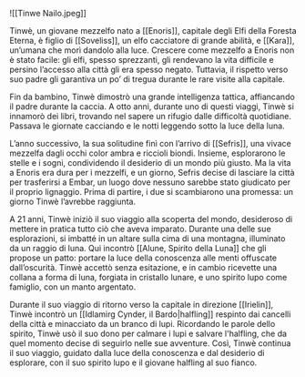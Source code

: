 ![[Tinwe Nailo.jpeg]]

Tinwè, un giovane mezzelfo nato a [[Enoris]], capitale degli Elfi della Foresta Eterna, è figlio di [[Soveliss]], un elfo cacciatore di grande abilità, e [[Kara]], un’umana che morì dandolo alla luce. Crescere come mezzelfo a Enoris non è stato facile: gli elfi, spesso sprezzanti, gli rendevano la vita difficile e persino l’accesso alla città gli era spesso negato. Tuttavia, il rispetto verso suo padre gli garantiva un po’ di tregua durante le rare visite alla capitale.

Fin da bambino, Tinwè dimostrò una grande intelligenza tattica, affiancando il padre durante la caccia. A otto anni, durante uno di questi viaggi, Tinwè si innamorò dei libri, trovando nel sapere un rifugio dalle difficoltà quotidiane. Passava le giornate cacciando e le notti leggendo sotto la luce della luna.

L’anno successivo, la sua solitudine finì con l’arrivo di [[Sefris]], una vivace mezzelfa dagli occhi color ambra e riccioli biondi. Insieme, esplorarono le stelle e i sogni, condividendo il desiderio di un mondo più giusto. Ma la vita a Enoris era dura per i mezzelfi, e un giorno, Sefris decise di lasciare la città per trasferirsi a Embar, un luogo dove nessuno sarebbe stato giudicato per il proprio lignaggio. Prima di partire, i due si scambiarono una promessa: un giorno Tinwè l’avrebbe raggiunta.

A 21 anni, Tinwè iniziò il suo viaggio alla scoperta del mondo, desideroso di mettere in pratica tutto ciò che aveva imparato. Durante una delle sue esplorazioni, si imbatté in un altare sulla cima di una montagna, illuminato da un raggio di luna. Qui incontrò [[Alune, Spirito della Luna]] che gli propose un patto: portare la luce della conoscenza alle menti offuscate dall’oscurità. Tinwè accettò senza esitazione, e in cambio ricevette una collana a forma di luna, forgiata in cristallo lunare, e uno spirito lupo come famiglio, con un manto argentato.

Durante il suo viaggio di ritorno verso la capitale in direzione [[Irielin]], Tinwè incontrò un [[Idlamirg Cynder, il Bardo|halfling]] respinto dai cancelli della città e minacciato da un branco di lupi. Ricordando le parole dello spirito, Tinwè usò il suo dono per calmare i lupi e salvare l'halfling, che da quel momento decise di seguirlo nelle sue avventure. Così, Tinwè continua il suo viaggio, guidato dalla luce della conoscenza e dal desiderio di esplorare, con il suo spirito lupo e il giovane halfling al suo fianco.